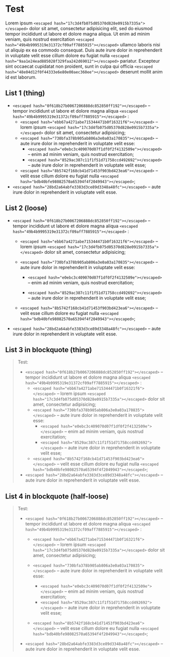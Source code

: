 # Test

Lorem ipsum `<escaped hash="17c3d4fb075d05370d828e0915b7335a"></escaped>` dolor sit amet, consectetur adipisicing elit, sed do eiusmod
tempor incididunt ut labore et dolore magna aliqua. Ut enim ad minim veniam,
quis nostrud exercitation `<escaped hash="49b4b9995319e31372cf09aff7885915"></escaped>` ullamco laboris nisi ut aliquip ex ea commodo
consequat. Duis aute irure dolor in reprehenderit in voluptate velit esse
cillum dolore eu fugiat nulla `<escaped hash="9aa1e24ead885028f329faa242d69012"></escaped>` pariatur. Excepteur sint occaecat cupidatat non
proident, sunt in culpa qui officia `<escaped hash="48e04d12f0f44333e6e80e00aec360ee"></escaped>` deserunt mollit anim id est laborum.

## List 1 (thing)

- `<escaped hash="0f618b27b0067206888dc852850ff192"></escaped>` – tempor incididunt ut labore et dolore magna aliqua `<escaped hash="49b4b9995319e31372cf09aff7885915"></escaped>` :
  - `<escaped hash="ebb67a4271abe715344471b0f16321f6"></escaped>` – lorem ipsum `<escaped hash="17c3d4fb075d05370d828e0915b7335a"></escaped>` dolor sit amet, consectetur adipisicing;
  - `<escaped hash="730bfa378b905ab806a3e0a03a170835"></escaped>` – aute irure dolor in reprehenderit in voluptate velit esse:
    - `<escaped hash="e0ebc3c409070d07f1df0f2f4132509e"></escaped>` – enim ad minim veniam, quis nostrud exercitation;
    - `<escaped hash="8529ac387c11f1f51d71758ccd492692"></escaped>` – aute irure dolor in reprehenderit in voluptate velit esse;
  - `<escaped hash="8b5742f168cb41d71453f903bd423ea6"></escaped>` – velit esse cillum dolore eu fugiat nulla `<escaped hash="bdb40bfe98082570a65394f4f2049943"></escaped>`;
- `<escaped hash="28bd2a64abfe3383d3ce89d3348a48fc"></escaped>` – aute irure dolor in reprehenderit in voluptate velit esse.

## List 2 (loose)

- `<escaped hash="0f618b27b0067206888dc852850ff192"></escaped>` – tempor incididunt ut labore et dolore magna aliqua `<escaped hash="49b4b9995319e31372cf09aff7885915"></escaped>` :

  - `<escaped hash="ebb67a4271abe715344471b0f16321f6"></escaped>` – lorem ipsum `<escaped hash="17c3d4fb075d05370d828e0915b7335a"></escaped>` dolor sit amet, consectetur adipisicing;

  - `<escaped hash="730bfa378b905ab806a3e0a03a170835"></escaped>` – aute irure dolor in reprehenderit in voluptate velit esse:

    - `<escaped hash="e0ebc3c409070d07f1df0f2f4132509e"></escaped>` – enim ad minim veniam, quis nostrud exercitation;

    - `<escaped hash="8529ac387c11f1f51d71758ccd492692"></escaped>` – aute irure dolor in reprehenderit in voluptate velit esse;

  - `<escaped hash="8b5742f168cb41d71453f903bd423ea6"></escaped>` – velit esse cillum dolore eu fugiat nulla `<escaped hash="bdb40bfe98082570a65394f4f2049943"></escaped>`;

- `<escaped hash="28bd2a64abfe3383d3ce89d3348a48fc"></escaped>` – aute irure dolor in reprehenderit in voluptate velit esse.

## List 3 in blockquote (thing)

> Test:
>
> - `<escaped hash="0f618b27b0067206888dc852850ff192"></escaped>` – tempor incididunt ut labore et dolore magna aliqua `<escaped hash="49b4b9995319e31372cf09aff7885915"></escaped>` :
>   - `<escaped hash="ebb67a4271abe715344471b0f16321f6"></escaped>` – lorem ipsum `<escaped hash="17c3d4fb075d05370d828e0915b7335a"></escaped>` dolor sit amet, consectetur adipisicing;
>   - `<escaped hash="730bfa378b905ab806a3e0a03a170835"></escaped>` – aute irure dolor in reprehenderit in voluptate velit esse:
>     - `<escaped hash="e0ebc3c409070d07f1df0f2f4132509e"></escaped>` – enim ad minim veniam, quis nostrud exercitation;
>     - `<escaped hash="8529ac387c11f1f51d71758ccd492692"></escaped>` – aute irure dolor in reprehenderit in voluptate velit esse;
>   - `<escaped hash="8b5742f168cb41d71453f903bd423ea6"></escaped>` – velit esse cillum dolore eu fugiat nulla `<escaped hash="bdb40bfe98082570a65394f4f2049943"></escaped>`;
> - `<escaped hash="28bd2a64abfe3383d3ce89d3348a48fc"></escaped>` – aute irure dolor in reprehenderit in voluptate velit esse.

## List 4 in blockquote (half-loose)

> Test:
>
> - `<escaped hash="0f618b27b0067206888dc852850ff192"></escaped>` – tempor incididunt ut labore et dolore magna aliqua `<escaped hash="49b4b9995319e31372cf09aff7885915"></escaped>` :
>
>   - `<escaped hash="ebb67a4271abe715344471b0f16321f6"></escaped>` – lorem ipsum `<escaped hash="17c3d4fb075d05370d828e0915b7335a"></escaped>` dolor sit amet, consectetur adipisicing;
>   - `<escaped hash="730bfa378b905ab806a3e0a03a170835"></escaped>` – aute irure dolor in reprehenderit in voluptate velit esse:
>
>     - `<escaped hash="e0ebc3c409070d07f1df0f2f4132509e"></escaped>` – enim ad minim veniam, quis nostrud exercitation;
>     - `<escaped hash="8529ac387c11f1f51d71758ccd492692"></escaped>` – aute irure dolor in reprehenderit in voluptate velit esse;
>   - `<escaped hash="8b5742f168cb41d71453f903bd423ea6"></escaped>` – velit esse cillum dolore eu fugiat nulla `<escaped hash="bdb40bfe98082570a65394f4f2049943"></escaped>`;
> - `<escaped hash="28bd2a64abfe3383d3ce89d3348a48fc"></escaped>` – aute irure dolor in reprehenderit in voluptate velit esse.
